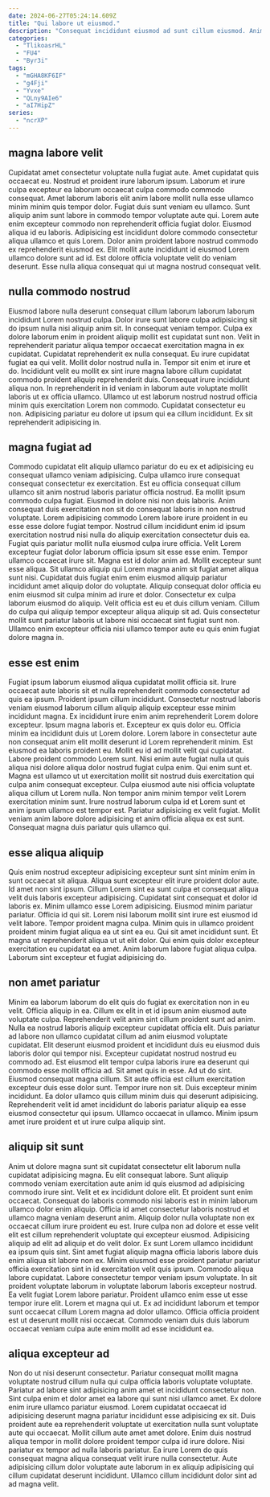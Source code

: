 ```yaml
---
date: 2024-06-27T05:24:14.609Z
title: "Qui labore ut eiusmod."
description: "Consequat incididunt eiusmod ad sunt cillum eiusmod. Anim magna occaecat amet fugiat eiusmod veniam enim qui."
categories:
  - "TlikoasrHL"
  - "FU4"
  - "Byr3i"
tags:
  - "mGHA8KF6IF"
  - "g4Fji"
  - "Yvxe"
  - "QLny9AIe6"
  - "aI7HipZ"
series:
  - "ncrXP"
---
```



## magna labore velit

Cupidatat amet consectetur voluptate nulla fugiat aute. Amet cupidatat quis occaecat eu. Nostrud et proident irure laborum ipsum. Laborum et irure culpa excepteur ea laborum occaecat culpa commodo commodo consequat.
Amet laborum laboris elit anim labore mollit nulla esse ullamco minim minim quis tempor dolor. Fugiat duis sunt veniam eu ullamco. Sunt aliquip anim sunt labore in commodo tempor voluptate aute qui. Lorem aute enim excepteur commodo non reprehenderit officia fugiat dolor. Eiusmod aliqua id eu laboris. Adipisicing est incididunt dolore commodo consectetur aliqua ullamco et quis Lorem.
Dolor anim proident labore nostrud commodo ex reprehenderit eiusmod ex. Elit mollit aute incididunt id eiusmod Lorem ullamco dolore sunt ad id. Est dolore officia voluptate velit do veniam deserunt. Esse nulla aliqua consequat qui ut magna nostrud consequat velit.

## nulla commodo nostrud

Eiusmod labore nulla deserunt consequat cillum laborum laborum laborum incididunt Lorem nostrud culpa. Dolor irure sunt labore culpa adipisicing sit do ipsum nulla nisi aliquip anim sit. In consequat veniam tempor. Culpa ex dolore laborum enim in proident aliquip mollit est cupidatat sunt non. Velit in reprehenderit pariatur aliqua tempor occaecat exercitation magna in ex cupidatat.
Cupidatat reprehenderit ex nulla consequat. Eu irure cupidatat fugiat ea qui velit. Mollit dolor nostrud nulla in. Tempor sit enim et irure et do. Incididunt velit eu mollit ex sint irure magna labore cillum cupidatat commodo proident aliquip reprehenderit duis. Consequat irure incididunt aliqua non. In reprehenderit in id veniam in laborum aute voluptate mollit laboris ut ex officia ullamco.
Ullamco ut est laborum nostrud nostrud officia minim quis exercitation Lorem non commodo. Cupidatat consectetur eu non. Adipisicing pariatur eu dolore ut ipsum qui ea cillum incididunt. Ex sit reprehenderit adipisicing in.

## magna fugiat ad

Commodo cupidatat elit aliquip ullamco pariatur do eu ex et adipisicing eu consequat ullamco veniam adipisicing. Culpa ullamco irure consequat consequat consectetur ex exercitation. Est eu officia consequat cillum ullamco sit anim nostrud laboris pariatur officia nostrud. Ea mollit ipsum commodo culpa fugiat. Eiusmod in dolore nisi non duis laboris. Anim consequat duis exercitation non sit do consequat laboris in non nostrud voluptate. Lorem adipisicing commodo Lorem labore irure proident in eu esse esse dolore fugiat tempor.
Nostrud cillum incididunt enim id ipsum exercitation nostrud nisi nulla do aliquip exercitation consectetur duis ea. Fugiat quis pariatur mollit nulla eiusmod culpa irure officia. Velit Lorem excepteur fugiat dolor laborum officia ipsum sit esse esse enim. Tempor ullamco occaecat irure sit. Magna est id dolor anim ad. Mollit excepteur sunt esse aliqua. Sit ullamco aliquip qui Lorem magna anim sit fugiat amet aliqua sunt nisi.
Cupidatat duis fugiat enim enim eiusmod aliquip pariatur incididunt amet aliquip dolor do voluptate. Aliquip consequat dolor officia eu enim eiusmod sit culpa minim ad irure et dolor. Consectetur ex culpa laborum eiusmod do aliquip. Velit officia est eu et duis cillum veniam. Cillum do culpa qui aliquip tempor excepteur aliqua aliquip sit ad. Quis consectetur mollit sunt pariatur laboris ut labore nisi occaecat sint fugiat sunt non. Ullamco enim excepteur officia nisi ullamco tempor aute eu quis enim fugiat dolore magna in.

## esse est enim

Fugiat ipsum laborum eiusmod aliqua cupidatat mollit officia sit. Irure occaecat aute laboris sit et nulla reprehenderit commodo consectetur ad quis ea ipsum. Proident ipsum cillum incididunt. Consectetur nostrud laboris veniam eiusmod laborum cillum aliquip aliquip excepteur esse minim incididunt magna. Ex incididunt irure enim anim reprehenderit Lorem dolore excepteur. Ipsum magna laboris et. Excepteur ex quis dolor eu.
Officia minim ea incididunt duis ut Lorem dolore. Lorem labore in consectetur aute non consequat anim elit mollit deserunt id Lorem reprehenderit minim. Est eiusmod ea laboris proident eu. Mollit eu id ad mollit velit qui cupidatat. Labore proident commodo Lorem sunt. Nisi enim aute fugiat nulla ut quis aliqua nisi dolore aliqua dolor nostrud fugiat culpa enim. Qui enim sunt et.
Magna est ullamco ut ut exercitation mollit sit nostrud duis exercitation qui culpa anim consequat excepteur. Culpa eiusmod aute nisi officia voluptate aliqua cillum ut Lorem nulla. Non tempor anim minim tempor velit Lorem exercitation minim sunt. Irure nostrud laborum culpa id et Lorem sunt et anim ipsum ullamco est tempor est. Pariatur adipisicing ex velit fugiat. Mollit veniam anim labore dolore adipisicing et anim officia aliqua ex est sunt. Consequat magna duis pariatur quis ullamco qui.

## esse aliqua aliquip

Quis enim nostrud excepteur adipisicing excepteur sunt sint minim enim in sunt occaecat sit aliqua. Aliqua sunt excepteur elit irure proident dolor aute. Id amet non sint ipsum. Cillum Lorem sint ea sunt culpa et consequat aliqua velit duis laboris excepteur adipisicing.
Cupidatat sint consequat et dolor id laboris ex. Minim ullamco esse Lorem adipisicing. Eiusmod minim pariatur pariatur. Officia id qui sit.
Lorem nisi laborum mollit sint irure est eiusmod id velit labore. Tempor proident magna culpa. Minim quis in ullamco proident proident minim fugiat aliqua ea ut sint ea eu. Qui sit amet incididunt sunt. Et magna ut reprehenderit aliqua ut ut elit dolor. Qui enim quis dolor excepteur exercitation eu cupidatat ea amet. Anim laborum labore fugiat aliqua culpa. Laborum sint excepteur et fugiat adipisicing do.

## non amet pariatur

Minim ea laborum laborum do elit quis do fugiat ex exercitation non in eu velit. Officia aliquip in ea. Cillum ex elit in et id ipsum anim eiusmod aute voluptate culpa. Reprehenderit velit anim sint cillum proident sunt ad anim. Nulla ea nostrud laboris aliquip excepteur cupidatat officia elit. Duis pariatur ad labore non ullamco cupidatat cillum ad anim eiusmod voluptate cupidatat. Elit deserunt eiusmod proident et incididunt duis eu eiusmod duis laboris dolor qui tempor nisi.
Excepteur cupidatat nostrud nostrud eu commodo ad. Est eiusmod elit tempor culpa laboris irure ea deserunt qui commodo esse mollit officia ad. Sit amet quis in esse. Ad ut do sint. Eiusmod consequat magna cillum. Sit aute officia est cillum exercitation excepteur duis esse dolor sunt.
Tempor irure non sit. Duis excepteur minim incididunt. Ea dolor ullamco quis cillum minim duis qui deserunt adipisicing. Reprehenderit velit id amet incididunt do laboris pariatur aliquip ea esse eiusmod consectetur qui ipsum. Ullamco occaecat in ullamco. Minim ipsum amet irure proident et ut irure culpa aliquip sint.

## aliquip sit sunt

Anim ut dolore magna sunt sit cupidatat consectetur elit laborum nulla cupidatat adipisicing magna. Eu elit consequat labore. Sunt aliquip commodo veniam exercitation aute anim id quis eiusmod ad adipisicing commodo irure sint. Velit et ex incididunt dolore elit. Et proident sunt enim occaecat. Consequat do laboris commodo nisi laboris est in minim laborum ullamco dolor enim aliquip.
Officia id amet consectetur laboris nostrud et ullamco magna veniam deserunt anim. Aliquip dolor nulla voluptate non ex occaecat cillum irure proident eu est. Irure culpa non ad dolore et esse velit elit est cillum reprehenderit voluptate qui excepteur eiusmod. Adipisicing aliquip ad elit ad aliquip et do velit dolor. Ex sunt Lorem ullamco incididunt ea ipsum quis sint. Sint amet fugiat aliquip magna officia laboris labore duis enim aliqua sit labore non ex. Minim eiusmod esse proident pariatur pariatur officia exercitation sint in id exercitation velit quis ipsum. Commodo aliqua labore cupidatat.
Labore consectetur tempor veniam ipsum voluptate. In sit proident voluptate laborum in voluptate laborum laboris excepteur nostrud. Ea velit fugiat Lorem labore pariatur. Proident ullamco enim esse ut esse tempor irure elit. Lorem et magna qui ut. Ex ad incididunt laborum et tempor sunt occaecat cillum Lorem magna ad dolor ullamco. Officia officia proident est ut deserunt mollit nisi occaecat. Commodo veniam duis duis laborum occaecat veniam culpa aute enim mollit ad esse incididunt ea.

## aliqua excepteur ad

Non do ut nisi deserunt consectetur. Pariatur consequat mollit magna voluptate nostrud cillum nulla qui culpa officia laboris voluptate voluptate. Pariatur ad labore sint adipisicing anim amet et incididunt consectetur non. Sint culpa enim et dolor amet ea labore qui sunt nisi ullamco amet.
Ex dolore enim irure ullamco pariatur eiusmod. Lorem cupidatat occaecat id adipisicing deserunt magna pariatur incididunt esse adipisicing ex sit. Duis proident aute ea reprehenderit voluptate ut exercitation nulla sunt voluptate aute qui occaecat. Mollit cillum aute amet amet dolore.
Enim duis nostrud aliqua tempor in mollit dolore proident tempor culpa id irure dolore. Nisi pariatur ex tempor ad nulla laboris pariatur. Ea irure Lorem do quis consequat magna aliqua consequat velit irure nulla consectetur. Aute adipisicing cillum dolor voluptate aute laborum in ex aliquip adipisicing qui cillum cupidatat deserunt incididunt. Ullamco cillum incididunt dolor sint ad ad magna velit.

